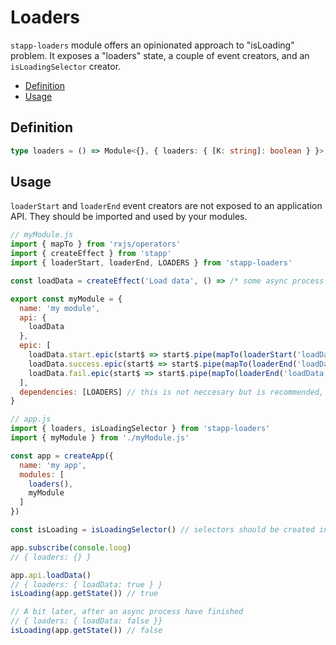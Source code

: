 # Loaders

`stapp-loaders` module offers an opinionated approach to "isLoading" problem. It exposes a "loaders" state, a couple of event creators, and an `isLoadingSelector` creator.

<!-- START doctoc generated TOC please keep comment here to allow auto update -->
<!-- DON'T EDIT THIS SECTION, INSTEAD RE-RUN doctoc TO UPDATE -->


- [Definition](#definition)
- [Usage](#usage)

<!-- END doctoc generated TOC please keep comment here to allow auto update -->

## Definition

```typescript
type loaders = () => Module<{}, { loaders: { [K: string]: boolean } }>
```

## Usage

`loaderStart` and `loaderEnd` event creators are not exposed to an application API. They should be imported and used by your modules.

```js
// myModule.js
import { mapTo } from 'rxjs/operators'
import { createEffect } from 'stapp'
import { loaderStart, loaderEnd, LOADERS } from 'stapp-loaders'

const loadData = createEffect('Load data', () => /* some async process */)

export const myModule = {
  name: 'my module',
  api: {
    loadData
  },
  epic: [
    loadData.start.epic(start$ => start$.pipe(mapTo(loaderStart('loadData')))),
   	loadData.success.epic(start$ => start$.pipe(mapTo(loaderEnd('loadData')))),
    loadData.fail.epic(start$ => start$.pipe(mapTo(loaderEnd('loadData'))))
  ],
  dependencies: [LOADERS] // this is not neccesary but is recommended, so that you won't forget to use loaders module in your app.
}

// app.js
import { loaders, isLoadingSelector } from 'stapp-loaders'
import { myModule } from './myModule.js'

const app = createApp({
  name: 'my app',
  modules: [
    loaders(),
    myModule
  ]
})

const isLoading = isLoadingSelector() // selectors should be created individually for every app

app.subscribe(console.loog)
// { loaders: {} }

app.api.loadData()
// { loaders: { loadData: true } }
isLoading(app.getState()) // true

// A bit later, after an async process have finished
// { loaders: { loadData: false }}
isLoading(app.getState()) // false
```
<!--
## Type definitions

* [`loaders`](/types.html#loaders)
* [`loaderStart`](/types.html#loaderstart)
* [`loaderEnd`](/types.html#loaderend)
* [`isLoadingSelector`](/types.html#isloadingselector)
* [`Module`](/types.html#module)
-->
